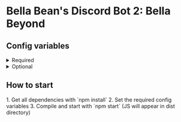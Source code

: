 <h1>Bella Bean's Discord Bot 2: Bella Beyond</h1>

<h2>Config variables</h2>
<details>
    <summary>Required</summary>  
    * botToken: String, your bot token (get from discord dev portal)
    * appClientId: String, your application id (get from discord dev portal)
</details>  
<details>
    <summary>Optional</summary>  
    * naturalPrompt: String, word which tells Bella you are speaking to her  
</details>

<h2>How to start</h2>
1. Get all dependencies with `npm install`  
2. Set the required config variables
3. Compile and start with `npm start` (JS will appear in dist directory)
